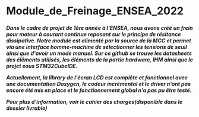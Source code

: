 # Module_de_Freinage_ENSEA_2022

<h5>
Dans le cadre de projet de 1ère année à l'ENSEA, nous avons créé un frein pour moteur à courant continue reposant sur le principe de résitance dissipative.
Notre module est alimenté par la source de la MCC et permet via une interface homme-machine de sélectionner les tensions de seuil ainsi que d'avoir un mode manuel.
Sur ce github se trouve les datasheets des éléments utilisés, les éléments de la partie hardware, IHM ainsi que le projet sous STM32CubeIDE.
  
Actuellement, la library de l'écran LCD est complète et fonctionnel avec une documentation Doxygen, le codeur incrémental et le driver n'ont pas encore été mis en place et le fonctionnement global n'a pas pu être testé.

Pour plus d'information, voir le cahier des charges(disponible dans le dossier livrable)
</h5>
